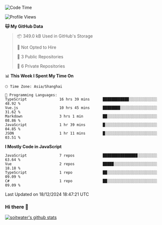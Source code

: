 <!--START_SECTION:waka-->
![Code Time](http://img.shields.io/badge/Code%20Time-4%2C405%20hrs%206%20mins-blue)

![Profile Views](http://img.shields.io/badge/Profile%20Views-0-blue)

**🐱 My GitHub Data** 

> 📦 349.0 kB Used in GitHub's Storage 
 > 
> 🚫 Not Opted to Hire
 > 
> 📜 3 Public Repositories 
 > 
> 🔑 6 Private Repositories 
 > 
📊 **This Week I Spent My Time On** 

```text
🕑︎ Time Zone: Asia/Shanghai

💬 Programming Languages: 
TypeScript               16 hrs 39 mins      ████████████░░░░░░░░░░░░░   48.92 % 
Vue.js                   10 hrs 45 mins      ████████░░░░░░░░░░░░░░░░░   31.62 % 
Markdown                 3 hrs 1 min         ██░░░░░░░░░░░░░░░░░░░░░░░   08.86 % 
JavaScript               1 hr 39 mins        █░░░░░░░░░░░░░░░░░░░░░░░░   04.85 % 
JSON                     1 hr 11 mins        █░░░░░░░░░░░░░░░░░░░░░░░░   03.51 % 
```

**I Mostly Code in JavaScript** 

```text
JavaScript               7 repos             ████████████████░░░░░░░░░   63.64 % 
Vue                      2 repos             █████░░░░░░░░░░░░░░░░░░░░   18.18 % 
TypeScript               1 repo              ██░░░░░░░░░░░░░░░░░░░░░░░   09.09 % 
C#                       1 repo              ██░░░░░░░░░░░░░░░░░░░░░░░   09.09 % 
```




 Last Updated on 18/12/2024 18:47:21 UTC
<!--END_SECTION:waka-->

### Hi there 👋
[![soitwater's github stats](https://github-readme-stats.vercel.app/api?username=soitwater)](https://github.com/soitwater/github-readme-stats)
